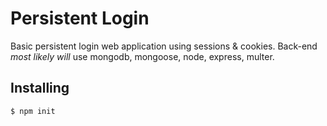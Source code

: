 # Persistent Login
Basic persistent login web application using sessions & cookies.
Back-end *most likely will* use mongodb, mongoose, node, express, multer.

Installing
----------
`$ npm init`
